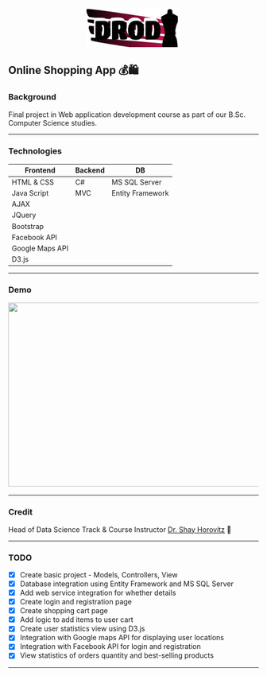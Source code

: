 ﻿<div align="center"> <img src="DROD1.png" height='80' width='190'></div>

## Online Shopping App 💰🛍️


### Background
Final project in Web application development course
as part of our B.Sc. Computer Science studies.

---

### Technologies
Frontend        | Backend        | DB
------------    | -------------  | ------------- 
HTML & CSS      | C#             | MS SQL Server
Java Script     | MVC            | Entity Framework
AJAX            |                | 
JQuery          |                |
Bootstrap       |                |
Facebook API    |                |
Google Maps API |                |
D3.js           |                |

---

### Demo
<img src="DROD1.gif" height=370 width=700>

---

### Credit 
Head of Data Science Track & Course Instructor [Dr. Shay Horovitz](https://www.linkedin.com/in/shay-horovitz-25bb31/) :crown:

---

### TODO
- [X] Create basic project - Models, Controllers, View
- [X] Database integration using Entity Framework and MS SQL Server
- [X] Add web service integration for whether details 
- [X] Create login and registration page
- [X] Create shopping cart page
- [X] Add logic to add items to user cart
- [X] Create user statistics view using D3.js
- [X] Integration with Google maps API for displaying user locations
- [X] Integration with Facebook API for login and registration
- [X] View statistics of orders quantity and best-selling products

---
